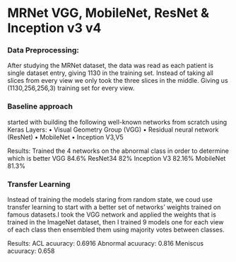# MRNet VGG, MobileNet, ResNet & Inception v3 v4
### Data Preprocessing:
After studying the MRNet dataset, the data was read as each patient is single dataset entry, giving 1130 in the training set. Instead of taking all slices from every view we only took the three slices in the middle. Giving us (1130,256,256,3) training set for every view.

### Baseline approach
started with building the following well-known networks from scratch using Keras Layers:
• Visual Geometry Group (VGG)
• Residual neural network (ResNet)
• MobileNet
• Inception V3,V5

Results:
Trained the 4 networks on the abnormal class in order to determine which is better
VGG 84.6%
ResNet34 82%
Inception V3 82.16%
MobileNet 81.3%

### Transfer Learning
Instead of training the models staring from random state, we coud use transfer learning to start with a better set of networks’ weights trained on famous datasets.I took the VGG network and applied the weights that is trained in the ImageNet dataset, then I trained 9 models one for each view of each class then ensembled them using majority votes between classes.

Results:
ACL acuuracy: 0.6916
Abnormal acuuracy: 0.816
Meniscus acuuracy: 0.658

